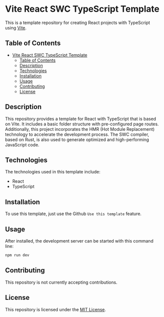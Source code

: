 # Vite React SWC TypeScript Template

This is a template repository for creating React projects with TypeScript using [Vite](https://vitejs.dev).

## Table of Contents

- [Vite React SWC TypeScript Template](#vite-react-swc-typescript-template)
  - [Table of Contents](#table-of-contents)
  - [Description](#description)
  - [Technologies](#technologies)
  - [Installation](#installation)
  - [Usage](#usage)
  - [Contributing](#contributing)
  - [License](#license)

## Description

This repository provides a template for React with TypeScript that is based on Vite. It includes a basic folder structure with pre-configured page routes. Additionally, this project incorporates the HMR (Hot Module Replacement) technology to accelerate the development process. The SWC compiler, based on Rust, is also used to generate optimized and high-performing JavaScript code.

## Technologies

The technologies used in this template include:

-   React
-   TypeScript

## Installation

To use this template, just use the Github `Use this template` feature.

## Usage

After installed, the development server can be started with this command line:

```bash
npm run dev
```

## Contributing

This repository is not currently accepting contributions.

## License

This repository is licensed under the [MIT License](https://opensource.org/licenses/MIT).
